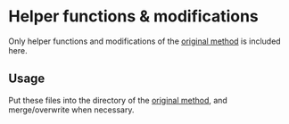 # Helper functions & modifications

Only helper functions and modifications of the [original method](https://github.com/uw-loci/shg_he_registration) is included here. 

## Usage

Put these files into the directory of the [original method](https://github.com/uw-loci/shg_he_registration), and merge/overwrite when necessary. 

